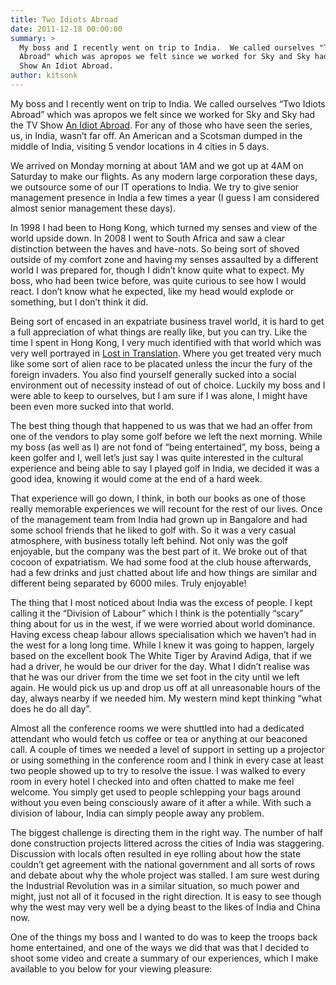 ```yaml
---
title: Two Idiots Abroad
date: 2011-12-18 00:00:00
summary: >
  My boss and I recently went on trip to India.  We called ourselves "Two Idiots
  Abroad" which was apropos we felt since we worked for Sky and Sky had the TV
  Show An Idiot Abroad.
author: kitsonk
---
```


My boss and I recently went on trip to India. We called ourselves “Two Idiots Abroad” which was apropos we felt since we
worked for Sky and Sky had the TV Show [An Idiot Abroad](https://www.imdb.com/title/tt1702042/). For any of those who
have seen the series, us, in India, wasn’t far off. An American and a Scotsman dumped in the middle of India, visiting 5
vendor locations in 4 cities in 5 days.

We arrived on Monday morning at about 1AM and we got up at 4AM on Saturday to make our flights. As any modern large
corporation these days, we outsource some of our IT operations to India. We try to give senior management presence in
India a few times a year (I guess I am considered almost senior management these days).

In 1998 I had been to Hong Kong, which turned my senses and view of the world upside down. In 2008 I went to South
Africa and saw a clear distinction between the haves and have-nots. So being sort of shoved outside of my comfort zone
and having my senses assaulted by a different world I was prepared for, though I didn’t know quite what to expect. My
boss, who had been twice before, was quite curious to see how I would react. I don’t know what he expected, like my head
would explode or something, but I don’t think it did.

Being sort of encased in an expatriate business travel world, it is hard to get a full appreciation of what things are
really like, but you can try. Like the time I spent in Hong Kong, I very much identified with that world which was very
well portrayed in [Lost in Translation](https://www.imdb.com/title/tt0335266/). Where you get treated very much like
some sort of alien race to be placated unless the incur the fury of the foreign invaders. You also find yourself
generally sucked into a social environment out of necessity instead of out of choice. Luckily my boss and I were able to
keep to ourselves, but I am sure if I was alone, I might have been even more sucked into that world.

The best thing though that happened to us was that we had an offer from one of the vendors to play some golf before we
left the next morning. While my boss (as well as I) are not fond of “being entertained”, my boss, being a keen golfer
and I, well let’s just say I was quite interested in the cultural experience and being able to say I played golf in
India, we decided it was a good idea, knowing it would come at the end of a hard week.

That experience will go down, I think, in both our books as one of those really memorable experiences we will recount
for the rest of our lives. Once of the management team from India had grown up in Bangalore and had some school friends
that he liked to golf with. So it was a very casual atmosphere, with business totally left behind. Not only was the golf
enjoyable, but the company was the best part of it. We broke out of that cocoon of expatriatism. We had some food at the
club house afterwards, had a few drinks and just chatted about life and how things are similar and different being
separated by 6000 miles. Truly enjoyable!

The thing that I most noticed about India was the excess of people. I kept calling it the “Division of Labour” which I
think is the potentially “scary” thing about for us in the west, if we were worried about world dominance. Having excess
cheap labour allows specialisation which we haven’t had in the west for a long long time. While I knew it was going to
happen, largely based on the excellent book The White Tiger by Aravind Adiga, that if we had a driver, he would be our
driver for the day. What I didn’t realise was that he was our driver from the time we set foot in the city until we left
again. He would pick us up and drop us off at all unreasonable hours of the day, always nearby if we needed him. My
western mind kept thinking “what does he do all day”.

Almost all the conference rooms we were shuttled into had a dedicated attendant who would fetch us coffee or tea or
anything at our beaconed call. A couple of times we needed a level of support in setting up a projector or using
something in the conference room and I think in every case at least two people showed up to try to resolve the issue. I
was walked to every room in every hotel I checked into and often chatted to make me feel welcome. You simply get used to
people schlepping your bags around without you even being consciously aware of it after a while. With such a division of
labour, India can simply people away any problem.

The biggest challenge is directing them in the right way. The number of half done construction projects littered across
the cities of India was staggering. Discussion with locals often resulted in eye rolling about how the state couldn’t
get agreement with the national government and all sorts of rows and debate about why the whole project was stalled. I
am sure west during the Industrial Revolution was in a similar situation, so much power and might, just not all of it
focused in the right direction. It is easy to see though why the west may very well be a dying beast to the likes of
India and China now.

One of the things my boss and I wanted to do was to keep the troops back home entertained, and one of the ways we did
that was that I decided to shoot some video and create a summary of our experiences, which I make available to you below
for your viewing pleasure:
